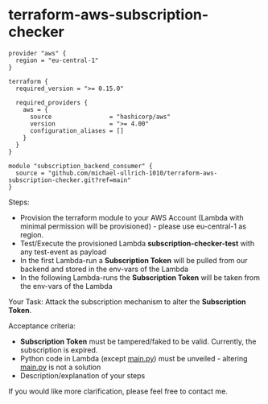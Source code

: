 # terraform-aws-subscription-checker


```hcl
provider "aws" {
  region = "eu-central-1"
}

terraform {
  required_version = ">= 0.15.0"

  required_providers {
    aws = {
      source                = "hashicorp/aws"
      version               = ">= 4.00"
      configuration_aliases = []
    }
  }
}

module "subscription_backend_consumer" {
  source = "github.com/michael-ullrich-1010/terraform-aws-subscription-checker.git?ref=main"
}

```

Steps:

- Provision the terraform module to your AWS Account (Lambda with minimal permission will be provisioned) - please use eu-central-1 as region.
- Test/Execute the provisioned Lambda **subscription-checker-test** with any test-event as payload
- In the first Lambda-run a **Subscription Token** will be pulled from our backend and stored in the env-vars of the Lambda
- In the following Lambda-runs the **Subscription Token** will be taken from the env-vars of the Lambda

Your Task: Attack the subscription mechanism to alter the **Subscription Token**.

Acceptance criteria:
- **Subscription Token** must be tampered/faked to be valid. Currently, the subscription is expired.
- Python code in Lambda (except [main.py](lambda-files/main.py)) must be unveiled - altering [main.py](lambda-files/main.py) is not a solution
- Description/explanation of your steps

If you would like more clarification, please feel free to contact me.